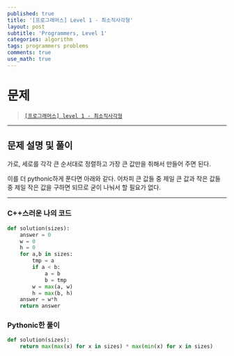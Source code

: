 ```yaml
---
published: true
title: '[프로그래머스] Level 1 - 최소직사각형'
layout: post
subtitle: 'Programmers, Level 1'
categories: algorithm
tags: programmers problems
comments: true
use_math: true
---
```


# **문제**

> [`[프로그래머스] level 1 - 최소직사각형`](https://school.programmers.co.kr/learn/courses/30/lessons/86491)

---
## **문제 설명 및 풀이**

가로, 세로를 각각 큰 순서대로 정렬하고 가장 큰 값만을 취해서 만들어 주면 된다.

이를 더 pythonic하게 푼다면 아래와 같다. 어차피 큰 값들 중 제일 큰 값과 작은 값들 중 제일 작은 값을 구하면 되므로 굳이 나눠서 할 필요가 없다.

---
### C++스러운 나의 코드
```python
def solution(sizes):
    answer = 0
    w = 0
    h = 0
    for a,b in sizes:
        tmp = a
        if a < b:
            a = b
            b = tmp
        w = max(a, w)
        h = max(b, h)
    answer = w*h
    return answer
```

### Pythonic한 풀이
```python
def solution(sizes):
    return max(max(x) for x in sizes) * max(min(x) for x in sizes)
```
